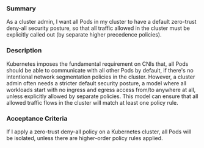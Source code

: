 ### Summary

As a cluster admin, I want all Pods in my cluster to have a default zero-trust
deny-all security posture, so that all traffic allowed in the cluster must be
explicitly called out (by separate higher precedence policies).

### Description

Kubernetes imposes the fundamental requirement on CNIs that, all Pods should be
able to communicate with all other Pods by default, if there's no intentional
network segmentation policies in the cluster. However, a cluster admin often
needs a stricter default security posture, a model where all workloads start with
no ingress and egress access from/to anywhere at all, unless explicitly allowed
by separate policies. This model can ensure that all allowed traffic flows in the
cluster will match at least one policy rule.

### Acceptance Criteria

If I apply a zero-trust deny-all policy on a Kubernetes cluster, all Pods will
be isolated, unless there are higher-order policy rules applied.
